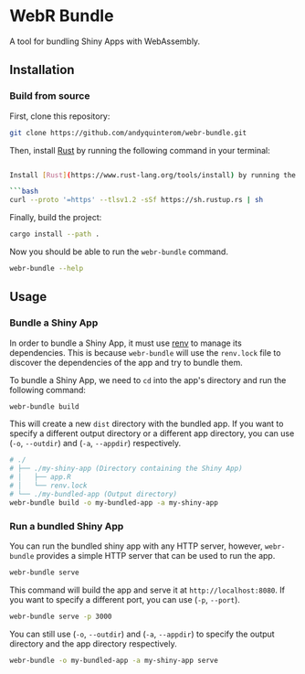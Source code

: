 # WebR Bundle

A tool for bundling Shiny Apps with WebAssembly.

## Installation

### Build from source

First, clone this repository:

```bash
git clone https://github.com/andyquinterom/webr-bundle.git
```

Then, install [Rust](https://www.rust-lang.org/tools/install) by running the following command in your terminal:

```bash

Install [Rust](https://www.rust-lang.org/tools/install) by running the following command in your terminal:

```bash
curl --proto '=https' --tlsv1.2 -sSf https://sh.rustup.rs | sh
```

Finally, build the project:

```bash
cargo install --path .
```

Now you should be able to run the `webr-bundle` command.

```bash
webr-bundle --help
```

## Usage

### Bundle a Shiny App

In order to bundle a Shiny App, it must use [renv](https://rstudio.github.io/renv/) to manage its dependencies. This is because `webr-bundle` will use the `renv.lock` file to discover the dependencies of the app and try to bundle them.

To bundle a Shiny App, we need to `cd` into the app's directory and run the following command:

```bash
webr-bundle build
```

This will create a new `dist` directory with the bundled app. If you want to specify a different output directory or a different app directory, you can use (`-o`, `--outdir`) and (`-a`, `--appdir`) respectively.

```bash
# ./
# ├── ./my-shiny-app (Directory containing the Shiny App)
# │   ├── app.R
# │   └── renv.lock
# └── ./my-bundled-app (Output directory)
webr-bundle build -o my-bundled-app -a my-shiny-app
```

### Run a bundled Shiny App

You can run the bundled shiny app with any HTTP server, however, `webr-bundle` provides a simple HTTP server that can be used to run the app.

```bash
webr-bundle serve
```

This command will build the app and serve it at `http://localhost:8080`. If you want to specify a different port, you can use (`-p`, `--port`).

```bash
webr-bundle serve -p 3000
```

You can still use (`-o`, `--outdir`) and (`-a`, `--appdir`) to specify the output directory and the app directory respectively.

```bash
webr-bundle -o my-bundled-app -a my-shiny-app serve
```
